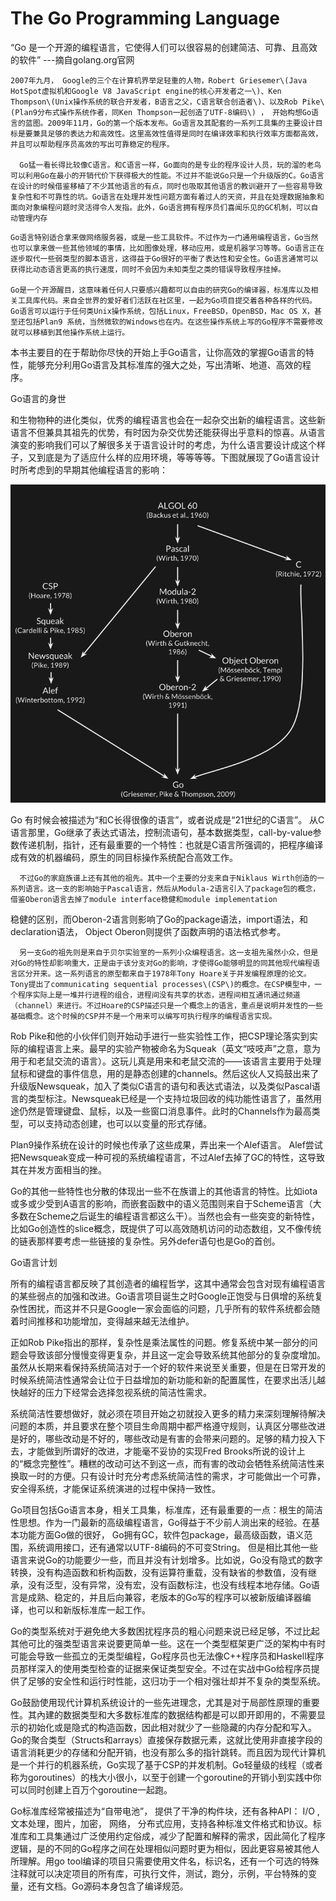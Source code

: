 # The Go Programming Language

“Go 是一个开源的编程语言，它使得人们可以很容易的创建简洁、可靠、且高效的软件” ---摘自golang.org官网

```
2007年九月， Google的三个在计算机界举足轻重的人物，Robert Griesemer\(Java HotSpot虚拟机和Google V8 JavaScript engine的核心开发者之一\)、Ken Thompson\(Unix操作系统的联合开发者，B语言之父，C语言联合创造者\)、以及Rob Pike\(Plan9分布式操作系统作者，同Ken Thompson一起创造了UTF-8编码\) ， 开始构想Go语言的蓝图。2009年11月，Go的第一个版本发布。Go语言及其配套的一系列工具集的主要设计目标是要兼具足够的表达力和高效性。这里高效性值得是同时在编译效率和执行效率方面都高效，并且可以帮助程序员高效的写出可靠稳定的程序。

  Go猛一看长得比较像C语言。和C语言一样，Go面向的是专业的程序设计人员，玩的溜的老鸟可以利用Go在最小的开销代价下获得极大的性能。不过并不能说Go只是一个升级版的C。Go语言在设计的时候借鉴移植了不少其他语言的有点，同时也吸取其他语言的教训避开了一些容易导致复杂性和不可靠性的坑。Go语言在处理并发性问题方面有着过人的天资，并且在处理数据抽象和面向对象编程问题时灵活得令人发指。此外，Go语言拥有程序员们喜闻乐见的GC机制，可以自动管理内存
```

```
Go语言特别适合拿来做网络服务器，或是一些工具软件。不过作为一门通用编程语言，Go当然也可以拿来做一些其他领域的事情，比如图像处理，移动应用，或是机器学习等等。Go语言正在逐步取代一些弱类型的脚本语言，这得益于Go很好的平衡了表达性和安全性。Go语言通常可以获得比动态语言更高的执行速度，同时不会因为未知类型之类的错误导致程序挂掉。

Go是一个开源醒目，这意味着任何人只要感兴趣都可以自由的研究Go的编译器，标准库以及相关工具库代码。来自全世界的爱好者们活跃在社区里，一起为Go项目提交着各种各样的代码。Go语言可以运行于任何类Unix操作系统，包括Linux，FreeBSD，OpenBSD，Mac OS X，甚至还包括Plan9 系统，当然微软的Windows也在内。在这些操作系统上写的Go程序不需要修改就可以移植到其他操作系统上运行。 
```

本书主要目的在于帮助你尽快的开始上手Go语言，让你高效的掌握Go语言的特性，能够充分利用Go语言及其标准库的强大之处，写出清晰、地道、高效的程序。

Go语言的身世

和生物物种的进化类似，优秀的编程语言也会在一起杂交出新的编程语言。这些新语言不但兼具其祖先的优势，有时因为杂交优势还能获得出乎意料的惊喜。从语言演变的影响我们可以了解很多关于语言设计时的考虑，为什么语言要设计成这个样子，又到底是为了适应什么样的应用环境，等等等等。下图就展现了Go语言设计时所考虑到的早期其他编程语言的影响：

![](/assets/ancestors.png)

Go 有时候会被描述为“和C长得很像的语言”，或者说成是“21世纪的C语言”。 从C语言那里，Go继承了表达式语法，控制流语句，基本数据类型，call-by-value参数传递机制，指针，还有最重要的一个特性：也就是C语言所强调的，把程序编译成有效的机器编码，原生的同目标操作系统配合高效工作。

```
  不过Go的家庭族谱上还有其他的祖先。其中一个主要的分支来自于Niklaus Wirth创造的一系列语言。这一支的影响始于Pascal语言，然后从Modula-2语言引入了package包的概念，借鉴Oberon语言去掉了module interface稳健和module implementation
```

稳健的区别，而Oberon-2语言则影响了Go的package语法，import语法，和declaration语法， Object Oberon则提供了函数声明的语法格式参考。

```
  另一支Go的祖先则是来自于贝尔实验室的一系列小众编程语言。这一支祖先虽然小众，但是对Go的特性却影响重大，正是由于该分支对Go的影响，才使得Go能够明显的同其他现代编程语言区分开来。这一系列语言的原型都来自于1978年Tony Hoare关于并发编程原理的论文。Tony提出了communicating sequential processes\(CSP\)的概念。在CSP模型中，一个程序实际上是一堆并行进程的组合，进程间没有共享的状态，进程间相互通讯通过频道（channel）来进行。不过Hoare的CSP描述只是一个概念上的语言，重点是说明并发性的一些基础概念。这个时候的CSP并不是一个用来可以编写可执行程序的编程语言实现。
```

Rob Pike和他的小伙伴们则开始动手进行一些实验性工作，把CSP理论落实到实际的编程语言上来。最早的实验产物被命名为Squeak（英文“吱吱声”之意，意为用于和老鼠交流的语言）。这玩儿真是用来和老鼠交流的——该语言主要用于处理鼠标和键盘的事件信息，用的是静态创建的channels。然后这伙人又捣鼓出来了升级版Newsqueak，加入了类似C语言的语句和表达式语法，以及类似Pascal语言的类型标注。Newsqueak已经是一个支持垃圾回收的纯功能性语言了，虽然用途仍然是管理键盘、鼠标，以及一些窗口消息事件。此时的Channels作为最高类型，可以支持动态创建，也可以以变量的形式存储。

Plan9操作系统在设计的时候也传承了这些成果，弄出来一个Alef语言。 Alef尝试把Newsqueak变成一种可视的系统编程语言，不过Alef去掉了GC的特性，这导致其在并发方面相当的挫。

Go的其他一些特性也分散的体现出一些不在族谱上的其他语言的特性。比如iota或多或少受到A语言的影响，而嵌套函数中的语义范围则来自于Scheme语言（大多数在Scheme之后诞生的编程语言都这么干）。当然也会有一些突变的新特性，比如Go创造性的slice概念，既提供了可以高效随机访问的动态数组，又不像传统的链表那样要考虑一些链接的复杂性。另外defer语句也是Go的首创。

Go语言计划

所有的编程语言都反映了其创造者的编程哲学，这其中通常会包含对现有编程语言的某些弱点的加强和改进。Go语言项目诞生之时Google正饱受与日俱增的系统复杂性困扰，而这并不只是Google一家会面临的问题，几乎所有的软件系统都会随着时间推移和功能增加，变得越来越无法维护。

正如Rob Pike指出的那样，复杂性是乘法属性的问题。修复系统中某一部分的问题会导致该部分慢慢变得更复杂，并且这一定会导致系统其他部分的复杂度增加。虽然从长期来看保持系统简洁对于一个好的软件来说至关重要，但是在日常开发的时候系统简洁性通常会让位于日益增加的新功能和新的配置属性，在要求出活儿越快越好的压力下经常会选择忽视系统的简洁性需求。

系统简洁性要想做好，就必须在项目开始之初就投入更多的精力来深刻理解待解决问题的本质，并且要求在整个项目生命周期中都严格遵守规则，认真区分哪些改进是好的，哪些改动是不好的，哪些改动是有害的会带来问题的。足够的精力投入下去，才能做到所谓好的改进，才能毫不妥协的实现Fred Brooks所说的设计上的“概念完整性”。糟糕的改动可达不到这一点，而有害的改动会牺牲系统简洁性来换取一时的方便。只有设计时充分考虑系统简洁性的需求，才可能做出一个可靠，安全得系统，才能保证系统演进的过程中保持一致性。

Go项目包括Go语言本身，相关工具集，标准库，还有最重要的一点：根生的简洁性思想。作为一门最新的高级编程语言，Go得益于不少前人淌出来的经验。在基本功能方面Go做的很好， Go拥有GC，软件包package，最高级函数，语义范围，系统调用接口，还有通常以UTF-8编码的不可变String。 但是相比其他一些语言来说Go的功能要少一些，而且并没有计划增多。比如说，Go没有隐式的数字转换，没有构造函数和析构函数，没有运算符重载，没有缺省的参数值，没有继承，没有泛型，没有异常，没有宏，没有函数标注，也没有线程本地存储。Go语言是成熟、稳定的，并且后向兼容，老版本的Go写的程序可以被新版编译器编译，也可以和新版标准库一起工作。

Go的类型系统对于避免绝大多数困扰程序员的粗心问题来说已经足够，不过比起其他可比的强类型语言来说要更简单一些。这在一个类型框架更广泛的架构中有时可能会导致一些孤立的无类型编程，Go程序员也无法像C++程序员和Haskell程序员那样深入的使用类型检查的证据来保证类型安全。不过在实战中Go给程序员提供了足够的安全性和运行时性能，这归功于一个相对强壮却并不复杂的类型系统。

Go鼓励使用现代计算机系统设计的一些先进理念，尤其是对于局部性原理的重要性。其內建的数据类型和大多数标准库的数据结构都是可以即开即用的，不需要显示的初始化或是隐式的构造函数，因此相对就少了一些隐藏的内存分配和写入。Go的聚合类型（Structs和arrays）直接保存数据元素，这就比使用非直接字段的语言消耗更少的存储和分配开销，也没有那么多的指针跳转。而且因为现代计算机是一个并行的机器系统，Go实现了基于CSP的并发机制。Go轻量级的线程（或者称为goroutines）的栈大小很小，以至于创建一个goroutine的开销小到实践中你可以同时创建上百万个goroutine一起跑。



Go标准库经常被描述为“自带电池”， 提供了干净的构件块，还有各种API： I\/O , 文本处理，图片，加密， 网络， 分布式应用，支持各种标准文件格式和协议。标准库和工具集通过广泛使用约定俗成，减少了配置和解释的需求，因此简化了程序逻辑，是的不同的Go程序之间在处理相似问题时更为相似，因此更容易被其他人所理解。用go tool编译的项目只需要使用文件名，标识名，还有一个可选的特殊注释就可以决定项目的所有库，可执行文件，测试，跑分，示例，平台特殊的变量，还有文档。Go源码本身包含了编译规范。



